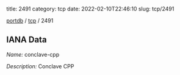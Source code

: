 title: 2491
category: tcp
date: 2022-02-10T22:46:10
slug: tcp/2491

[portdb](/) / [tcp](/category/tcp.html) / 2491


## IANA Data

_Name:_ conclave-cpp

_Description:_ Conclave CPP

